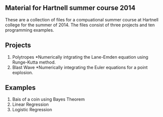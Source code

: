 ## Material for Hartnell summer course 2014
These are a collection of files for a compuational summer course at
Hartnell college for the summer of 2014. The files consist of three
projects and ten programming examples.

## Projects
1. Polytropes
*Numerically intgrating the Lane-Emden equation using Runge-Kutta method.
2. Blast Wave
*Numerically integrating the Euler equations for a point explosion.

## Examples
1. Bais of a coin using Bayes Theorem
2. Linear Regression
3. Logistic Regression 
